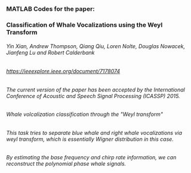 ### MATLAB Codes for the paper:
### Classification of Whale Vocalizations using the Weyl Transform
######  Yin Xian, Andrew Thompson, Qiang Qiu, Loren Nolte, Douglas Nowacek, Jianfeng Lu and Robert Calderbank
######  https://ieeexplore.ieee.org/document/7178074
###### The current version of the paper has been accepted by the International Conference of Acoustic and Speech Signal Processing (ICASSP) 2015.

###### Whale volcalization classification through the "Weyl transform"
###### This task tries to separate blue whale and right whale vocalizations via weyl transform, which is essentially Wigner distribution in this case.  
###### By estimating the base frequency and chirp rate information, we can reconstruct the polynomial phase whale signals.
